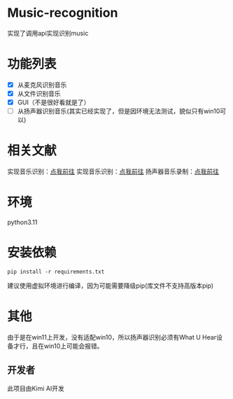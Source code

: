 # Music-recognition
 实现了调用api实现识别music

# 功能列表
- [x] 从麦克风识别音乐
- [x] 从文件识别音乐
- [x] GUI（不是很好看就是了）
- [ ] 从扬声器识别音乐(其实已经实现了，但是因环境无法测试，貌似只有win10可以)

# 相关文献
实现音乐识别：[点我前往](https://blog.csdn.net/gitblog_01123/article/details/142081755)
实现音乐识别：[点我前往](https://github.com/shazamio/ShazamIO)
扬声器音乐录制：[点我前往](https://docs.python.org/zh-cn/3/library/winsound.html)

# 环境
python3.11

# 安装依赖
```
pip install -r requirements.txt
```
建议使用虚拟环境进行编译，因为可能需要降级pip(库文件不支持高版本pip)

# 其他
由于是在win11上开发，没有适配win10，所以扬声器识别必须有What U Hear设备才行，且在win10上可能会报错。
## 开发者
此项目由Kimi AI开发
